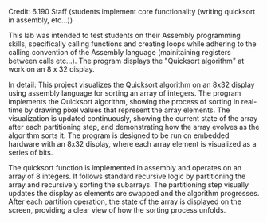 Credit: 6.190 Staff (students implement core functionality (writing quicksort in assembly, etc...))

This lab was intended to test students on their Assembly programming skills, specifically calling functions and creating loops while 
adhering to the calling convention of the Assembly language (mainitaining registers between calls etc...). The program displays the "Quicksort algorithm"
at work on an 8 x 32 display.

In detail:
This project visualizes the Quicksort algorithm on an 8x32 display using assembly language for sorting an array of integers. The program implements the Quicksort algorithm, showing the process of sorting in real-time by drawing pixel values that represent the array elements. The visualization is updated continuously, showing the current state of the array after each partitioning step, and demonstrating how the array evolves as the algorithm sorts it. The program is designed to be run on embedded hardware with an 8x32 display, where each array element is visualized as a series of bits.

The quicksort function is implemented in assembly and operates on an array of 8 integers. It follows standard recursive logic by partitioning the array and recursively sorting the subarrays. The partitioning step visually updates the display as elements are swapped and the algorithm progresses. After each partition operation, the state of the array is displayed on the screen, providing a clear view of how the sorting process unfolds.
